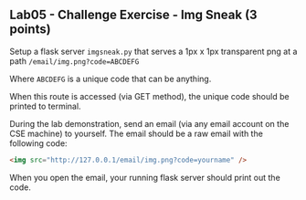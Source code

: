 ## Lab05 - Challenge Exercise - Img Sneak (3 points)

Setup a flask server `imgsneak.py` that serves a 1px x 1px transparent png at a path `/email/img.png?code=ABCDEFG`

Where `ABCDEFG` is a unique code that can be anything.

When this route is accessed (via GET method), the unique code should be printed to terminal.

During the lab demonstration, send an email (via any email account on the CSE machine) to yourself. The email should be a raw email with the following code:

```html
<img src="http://127.0.0.1/email/img.png?code=yourname" />
```

When you open the email, your running flask server should print out the code.
